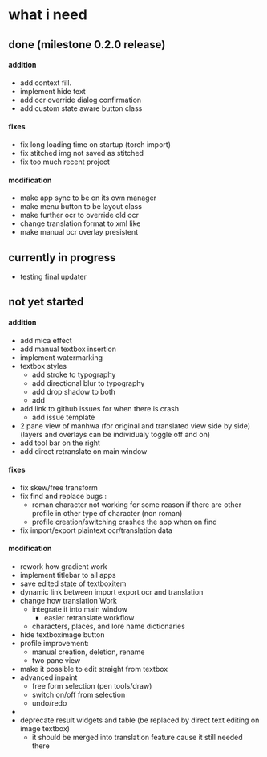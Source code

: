 # what i need

## done (milestone 0.2.0 release)

  #### addition
  - add context fill.
  - implement hide text
  - add ocr override dialog confirmation
  - add custom state aware button class

  #### fixes
  - fix long loading time on startup (torch import)
  - fix stitched img not saved as stitched
  - fix too much recent project

  #### modification
  - make app sync to be on its own manager
  - make menu button to be layout class
  - make further ocr to override old ocr
  - change translation format to xml like
  - make manual ocr overlay presistent

## currently in progress
  - testing final updater

## not yet started

  #### addition
  - add mica effect
  - add manual textbox insertion
  - implement watermarking
  - textbox styles
    - add stroke to typography
    - add directional blur to typography
    - add drop shadow to both
    - add 
  - add link to github issues for when there is crash
    - add issue template
  - 2 pane view of manhwa (for original and translated view side by side)(layers and overlays can be individualy toggle off and on)
  - add tool bar on the right
  - add direct retranslate on main window

  #### fixes
  - fix skew/free transform
  - fix find and replace bugs :
    - roman character not working for some reason if there are other profile in other type of character (non roman)
    - profile creation/switching crashes the app when on find
  - fix import/export plaintext ocr/translation data

  #### modification
  - rework how gradient work
  - implement titlebar to all apps
  - save edited state of textboxitem
  - dynamic link between import export ocr and translation
  - change how translation Work
    - integrate it into main window
      - easier retranslate workflow
    - characters, places, and lore name dictionaries
  - hide textboximage button
  - profile improvement:
      - manual creation, deletion, rename
      - two pane view
  - make it possible to edit straight from textbox
  - advanced inpaint
    - free form selection (pen tools/draw)
    - switch on/off from selection
    - undo/redo
  - 
  - deprecate result widgets and table (be replaced by direct text editing on image textbox)
    - it should be merged into translation feature cause it still needed there